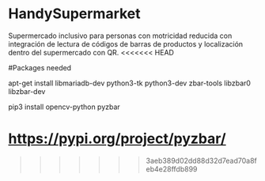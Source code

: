 # HandySupermarket
Supermercado inclusivo para personas con motricidad reducida con integración de lectura de códigos de barras de productos y localización dentro del supermercado con QR.
<<<<<<< HEAD


#Packages needed

apt-get install libmariadb-dev python3-tk python3-dev zbar-tools  libzbar0 libzbar-dev

pip3 install opencv-python pyzbar


https://pypi.org/project/pyzbar/
=======
>>>>>>> 3aeb389d02dd88d32d7ead70a8feb4e28ffdb899
